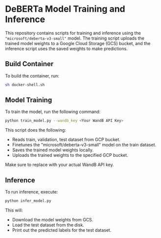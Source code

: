 # DeBERTa Model Training and Inference

This repository contains scripts for training and inference using the `"microsoft/deberta-v3-small"` model. The training script uploads the trained model weights to a Google Cloud Storage (GCS) bucket, and the inference script uses the saved weights to make predictions.

## Build Container

To build the container, run:

```bash
sh docker-shell.sh
```

## Model Training

To train the model, run the following command:

```bash
python train_model.py --wandb_key <Your WandB API Key>
```

This script does the following:
- Reads train, validation, test dataset from GCP bucket.
- Finetunes the "microsoft/deberta-v3-small" model on the train dataset.
- Saves the trained model weights locally.
- Uploads the trained weights to the specified GCP bucket.

Make sure to replace <Your WandB API Key> with your actual WandB API key.


## Inference
To run inference, execute:

```bash
python infer_model.py
```
This will:

- Download the model weights from GCS.
- Load the test dataset from the disk.
- Print out the predicted labels for the test dataset.
